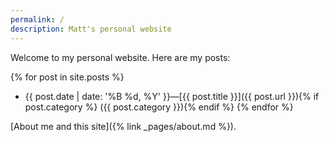 ```yaml
---
permalink: /
description: Matt's personal website
---
```

Welcome to my personal website. Here are my posts:

{% for post in site.posts %}
* {{ post.date | date: '%B %d, %Y' }}&mdash;[{{ post.title }}]({{ post.url }}){% if post.category %} ({{ post.category }}){% endif %}
{% endfor %}

[About me and this site]({% link _pages/about.md %}).